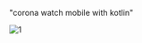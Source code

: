"corona watch mobile with kotlin" 

![1](https://user-images.githubusercontent.com/14006513/112904432-db39bb80-90e0-11eb-97de-7239de65863a.jpg)

